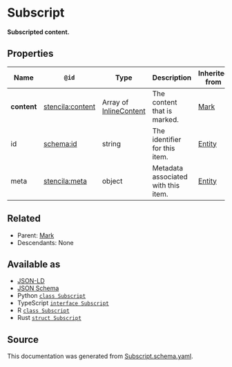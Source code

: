 # Subscript

**Subscripted content.**

## Properties

| Name        | `@id`                                                       | Type                                       | Description                         | Inherited from      |
| ----------- | ----------------------------------------------------------- | ------------------------------------------ | ----------------------------------- | ------------------- |
| **content** | [stencila:content](https://schema.stenci.la/content.jsonld) | Array of [InlineContent](InlineContent.md) | The content that is marked.         | [Mark](Mark.md)     |
| id          | [schema:id](https://schema.org/id)                          | string                                     | The identifier for this item.       | [Entity](Entity.md) |
| meta        | [stencila:meta](https://schema.stenci.la/meta.jsonld)       | object                                     | Metadata associated with this item. | [Entity](Entity.md) |

## Related

- Parent: [Mark](Mark.md)
- Descendants: None

## Available as

- [JSON-LD](https://schema.stenci.la/Subscript.jsonld)
- [JSON Schema](https://schema.stenci.la/v1/Subscript.schema.json)
- Python [`class Subscript`](https://stencila.github.io/schema/python/docs/types.html#schema.types.Subscript)
- TypeScript [`interface Subscript`](https://stencila.github.io/schema/ts/docs/interfaces/subscript.html)
- R [`class Subscript`](https://cran.r-project.org/web/packages/stencilaschema/stencilaschema.pdf)
- Rust [`struct Subscript`](https://docs.rs/stencila-schema/latest/stencila_schema/struct.Subscript.html)

## Source

This documentation was generated from [Subscript.schema.yaml](https://github.com/stencila/stencila/blob/master/schema/schema/Subscript.schema.yaml).
